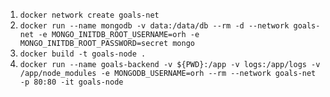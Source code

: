 1. `docker network create goals-net`
2. `docker run --name mongodb -v data:/data/db --rm -d --network goals-net -e MONGO_INITDB_ROOT_USERNAME=orh -e MONGO_INITDB_ROOT_PASSWORD=secret mongo`
3. `docker build -t goals-node .`
4. `docker run --name goals-backend -v ${PWD}:/app -v logs:/app/logs -v /app/node_modules -e MONGODB_USERNAME=orh --rm --network goals-net -p 80:80 -it goals-node`
